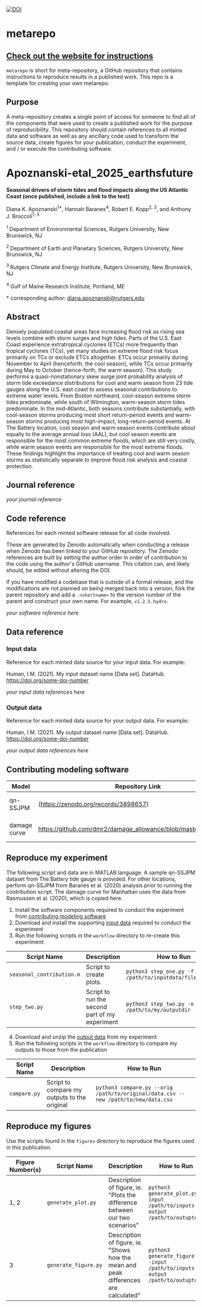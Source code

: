 [![DOI](https://zenodo.org/badge/265254045.svg)](https://zenodo.org/doi/10.5281/zenodo.10442485)

<!-- Get rid of the metarepo instructions (the two sections below this) once you're done. -->

# metarepo
## [Check out the website for instructions](https://immm-sfa.github.io/metarepo)
`metarepo` is short for meta-repository, a GitHub repository that contains instructions to reproduce results in a published work. This repo is a template for creating your own metarepo.

## Purpose
A meta-repository creates a single point of access for someone to find all of the components that were used to create a published work for the purpose of reproducibility. This repository should contain references to all minted data and software as well as any ancillary code used to transform the source data, create figures for your publication, conduct the experiment, and / or execute the contributing software.

<!-- Get rid of the metarepo instructions (the two sections above this) once you're done. -->

# Apoznanski-etal_2025_earthsfuture

**Seasonal drivers of storm tides and flood impacts along the US Atlantic Coast (once published, include a link to the text)**

Diana K. Apoznanski<sup>1\*</sup>, Hannah Baranes<sup>4</sup>,  Robert E. Kopp<sup>2, 3</sup>, and Anthony J. Broccoli<sup>1, 3</sup>

<sup>1 </sup>Department of Environmental Sciences, Rutgers University, New Brunswick, NJ

<sup>2 </sup>Department of Earth and Planetary Sciences, Rutgers University, New Brunswick, NJ

<sup>3 </sup>Rutgers Climate and Energy Institute, Rutgers University, New Brunswick, NJ

<sup>4 </sup>Gulf of Maine Research Institute, Portland, ME

\* corresponding author:  diana.apoznanski@rutgers.edu

## Abstract
Densely populated coastal areas face increasing flood risk as rising sea levels combine with storm surges and high tides. Parts of the U.S. East Coast experience extratropical cyclones (ETCs) more frequently than tropical cyclones (TCs), yet many studies on extreme flood risk focus primarily on TCs or exclude ETCs altogether. ETCs occur primarily during November to April (henceforth, the cool season), while TCs occur primarily during May to October (hence-forth, the warm season). This study performs a quasi-nonstationary skew surge joint probability analysis of storm tide exceedance distributions for cool and warm season from 23 tide gauges along the U.S. east coast to assess seasonal contributions to extreme water levels. From Boston northward, cool-season extreme storm tides predominate, while south of Wilmington, warm-season storm tides predominate. In the mid-Atlantic, both seasons contribute substantially, with cool-season storms producing most short return-period events and warm-season storms producing most high-impact, long-return-period events. At The Battery location, cool season and warm season events contribute about equally to the average annual loss (AAL), but cool season events are responsible for the most common extreme floods, which are still very costly, while warm season events are responsible for the most extreme floods. These findings highlight the importance of treating cool and warm season storms as statistically separate to improve flood risk analysis and coastal protection.

## Journal reference
_your journal reference_

## Code reference
References for each minted software release for all code involved.  

These are generated by Zenodo automatically when conducting a release when Zenodo has been linked to your GitHub repository. The Zenodo references are built by setting the author order in order of contribution to the code using the author's GitHub username.  This citation can, and likely should, be edited without altering the DOI.

If you have modified a codebase that is outside of a formal release, and the modifications are not planned on being merged back into a version, fork the parent repository and add a `.<shortname>` to the version number of the parent and construct your own name.  For example, `v1.2.5.hydro`.

_your software reference here_

## Data reference

### Input data
Reference for each minted data source for your input data.  For example:

Human, I.M. (2021). My input dataset name [Data set]. DataHub. https://doi.org/some-doi-number

_your input data references here_

### Output data
Reference for each minted data source for your output data.  For example:

Human, I.M. (2021). My output dataset name [Data set]. DataHub. https://doi.org/some-doi-number

_your output data references here_


## Contributing modeling software
| Model | Repository Link | DOI |
|-------|-----------------|-----|
| qn-SSJPM | (https://zenodo.org/records/3898657) | link to DOI dataset |
| damage curve | https://github.com/dmr2/damage_allowance/blob/master/README.md | link to DOI dataset |

## Reproduce my experiment
The following script and data are in MATLAB language. A sample qn-SSJPM dataset from The Battery tide gauge is provided. For other locations, perform qn-SSJPM from Baranes et al. (2020) analysis prior to running the contribution script. The damage curve for Manhattan uses the data from Rasmussen et al. (2020), which is copied here. 

1. Install the software components required to conduct the experiment from [contributing modeling software](#contributing-modeling-software)
2. Download and install the supporting [input data](#input-data) required to conduct the experiment
3. Run the following scripts in the `workflow` directory to re-create this experiment:

| Script Name | Description | How to Run |
| --- | --- | --- |
| `seasonal_contribution.m` | Script to create plots. | `python3 step_one.py -f /path/to/inputdata/file_one.csv` |
| `step_two.py` | Script to run the second part of my experiment | `python3 step_two.py -o /path/to/my/outputdir` |

4. Download and unzip the [output data](#output-data) from my experiment 
5. Run the following scripts in the `workflow` directory to compare my outputs to those from the publication

| Script Name | Description | How to Run |
| --- | --- | --- |
| `compare.py` | Script to compare my outputs to the original | `python3 compare.py --orig /path/to/original/data.csv --new /path/to/new/data.csv` |

## Reproduce my figures
Use the scripts found in the `figures` directory to reproduce the figures used in this publication.

| Figure Number(s) | Script Name | Description | How to Run |
| --- | --- | --- | --- |
| 1, 2 | `generate_plot.py` | Description of figure, ie. "Plots the difference between our two scenarios" | `python3 generate_plot.py -input /path/to/inputs -output /path/to/outuptdir` |
| 3 | `generate_figure.py` | Description of figure, ie. "Shows how the mean and peak differences are calculated" | `python3 generate_figure.py -input /path/to/inputs -output /path/to/outuptdir` |

